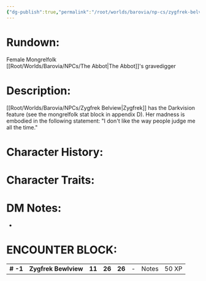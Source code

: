 ```yaml
---
{"dg-publish":true,"permalink":"/root/worlds/barovia/np-cs/zygfrek-belview/","tags":["Barovia"]}
---
```


# **Rundown:**

Female Mongrelfolk  
[[Root/Worlds/Barovia/NPCs/The Abbot\|The Abbot]]'s gravedigger
 

# **Description:**

[[Root/Worlds/Barovia/NPCs/Zygfrek Belview\|Zygfrek]] has the Darkvision feature (see the mongrelfolk stat block in appendix D). Her madness is embodied in the following statement: "I don't like the way people judge me all the time."


# **Character History:**


# **Character Traits:** 


# **DM Notes:**

-    

# **ENCOUNTER BLOCK:**

|           |                      |        |        |        |     |       |       |
|-----------|----------------------|--------|--------|--------|-----|-------|-------|
| **\# -1** | **Zygfrek Bewlview** | **11** | **26** | **26** | \-  | Notes | 50 XP |

